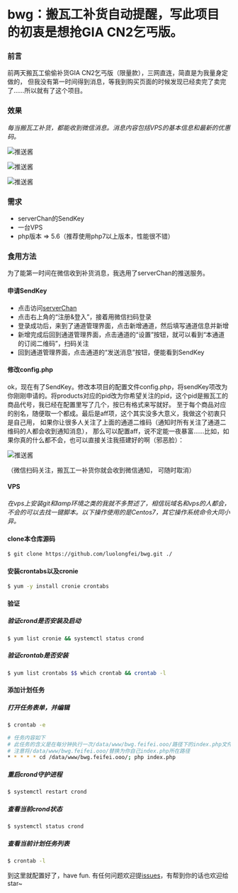 # bwg：搬瓦工补货自动提醒，写此项目的初衷是想抢GIA CN2乞丐版。
### 前言
前两天搬瓦工偷偷补货GIA CN2乞丐版（限量款），三网直连，简直是为我量身定做的，
但我没有第一时间得到消息，等我到购买页面的时候发现已经卖完了卖完了……所以就有了这个项目。

### 效果
*每当搬瓦工补货，都能收到微信消息。消息内容包括VPS的基本信息和最新的优惠码。*

![推送酱](https://ws1.sinaimg.cn/mw690/a4d9cbc6ly1fvu3f6bqc5j20v91jltd4.jpg)

![推送酱](https://ws1.sinaimg.cn/mw690/a4d9cbc6gy1fvu34xnpepj20v91jldju.jpg)

![推送酱](https://ws1.sinaimg.cn/mw690/a4d9cbc6gy1fvu35oyddnj20v91jl4n5.jpg)

### 需求
- serverChan的SendKey
- 一台VPS
- php版本 => 5.6（推荐使用php7以上版本，性能很不错）

### 食用方法
为了能第一时间在微信收到补货消息，我选用了serverChan的推送服务。
#### 申请SendKey
- 点击访问[serverChan](http://pushbear.ftqq.com/admin/#/)
- 点击右上角的“注册&登入”，接着用微信扫码登录
- 登录成功后，来到了通道管理界面，点击新增通道，然后填写通道信息并新增
- 新增完成后回到通道管理界面，点击通道的“设置”按钮，就可以看到“本通道的订阅二维码”，扫码关注
- 回到通道管理界面，点击通道的“发送消息”按钮，便能看到SendKey

#### 修改config.php
ok，现在有了SendKey。修改本项目的配置文件config.php，将sendKey项改为你刚刚申请的。将products对应的pid改为你希望关注的pid，这个pid是搬瓦工的商品代号，我已经在配置里写了几个，按已有格式来写就好。
至于每个商品对应的别名，随便取一个都成。最后是aff项，这个其实没多大意义，我做这个初衷只是自己用，
如果你让很多人关注了上面的通道二维码（通知时所有关注了通道二维码的人都会收到通知消息），
那么可以配置aff，说不定能一夜暴富……比如，如果你真的什么都不会，也可以直接关注我搭建好的啊（邪恶脸）：

![推送酱](https://ws1.sinaimg.cn/large/a4d9cbc6ly1fvu38k7enhj204e042gnu.jpg)

（微信扫码关注，搬瓦工一补货你就会收到微信通知，
可随时取消）

#### VPS
*在vps上安装git和lamp环境之类的我就不多赘述了，相信玩域名和vps的人都会，不会的可以去找一键脚本。以下操作使用的是Centos7，其它操作系统命令大同小异。*
#### clone本仓库源码
```bash
$ git clone https://github.com/luolongfei/bwg.git ./
```
#### 安装crontabs以及cronie
```bash
$ yum -y install cronie crontabs
```
#### 验证
##### 验证crond是否安装及启动
```bash
$ yum list cronie && systemctl status crond
```
##### 验证crontab是否安装
```bash
$ yum list crontabs $$ which crontab && crontab -l
```
#### 添加计划任务
##### 打开任务表单，并编辑
```bash
$ crontab -e

# 任务内容如下
# 此任务的含义是在每分钟执行一次/data/www/bwg.feifei.ooo/路径下的index.php文件
# 注意将/data/www/bwg.feifei.ooo/替换为你自己index.php所在路径
* * * * * cd /data/www/bwg.feifei.ooo/; php index.php
```
##### 重启crond守护进程
```bash
$ systemctl restart crond
```
##### 查看当前crond状态
```bash
$ systemctl status crond
```
##### 查看当前计划任务列表
```bash
$ crontab -l
```
到这里就配置好了，have fun.
有任何问题欢迎提[issues](https://github.com/luolongfei/bwg/issues)，有帮到你的话也欢迎给star~
